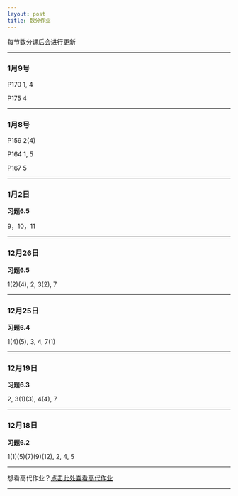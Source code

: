 ```yaml
---
layout: post 
title: 数分作业
---
```


每节数分课后会进行更新


---
### 1月9号
P170 1, 4

P175 4

---
### 1月8号
P159 2(4)

P164 1, 5

P167 5

---
### 1月2日
**习题6.5**

9，10，11

---
### 12月26日
**习题6.5**

1(2)(4), 2, 3(2), 7

---
### 12月25日
**习题6.4**

1(4)(5), 3, 4, 7(1)

---

### 12月19日
 **习题6.3**
 
 2,  3(1)(3),  4(4),  7

---

### 12月18日
 **习题6.2**  
 
 1(1)(5)(7)(9)(12),  2,  4,  5


---

想看高代作业？[点击此处查看高代作业](https://jie47.github.io/work-02)

---

